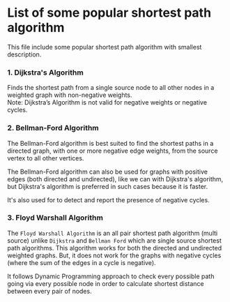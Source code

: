 # List of some popular shortest path algorithm

This file include some popular shortest path algorithm with smallest description.

### 1. Dijkstra's Algorithm

Finds the shortest path from a single source node to all other nodes in a weighted graph with non-negative weights. <br/>
Note: Dijkstra’s Algorithm is not valid for negative weights or negative cycles.

### 2. Bellman-Ford Algorithm

The Bellman-Ford algorithm is best suited to find the shortest paths in a directed graph, with one or more negative edge weights, from the source vertex to all other vertices.<br/>

The Bellman-Ford algorithm can also be used for graphs with positive edges (both directed and undirected), like we can with Dijkstra's algorithm, but Dijkstra's algorithm is preferred in such cases because it is faster. <br/>

It's also used for to detect and report the presence of negative cycles.

### 3. Floyd Warshall Algorithm

The `Floyd Warshall Algorithm` is an all pair shortest path algorithm (multi source) unlike `Dijkstra` and `Bellman Ford` which are single source shortest path algorithms. This algorithm works for both the directed and undirected weighted graphs. But, it does not work for the graphs with negative cycles (where the sum of the edges in a cycle is negative).<br/>

It follows Dynamic Programming approach to check every possible path going via every possible node in order to calculate shortest distance between every pair of nodes.